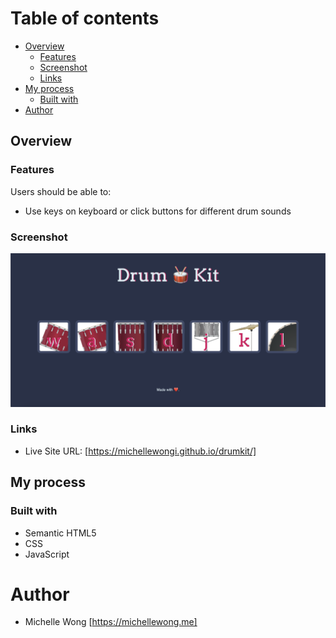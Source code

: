 # Table of contents

- [Overview](#overview)
  - [Features](#features)
  - [Screenshot](#screenshot)
  - [Links](#links)
- [My process](#my-process)
  - [Built with](#built-with)
- [Author](#author)

## Overview

### Features

Users should be able to:

- Use keys on keyboard or click buttons for different drum sounds

### Screenshot

![](drumkit.png)

### Links

- Live Site URL: [https://michellewongi.github.io/drumkit/]

## My process

### Built with

- Semantic HTML5
- CSS
- JavaScript

# Author

- Michelle Wong [https://michellewong.me]

